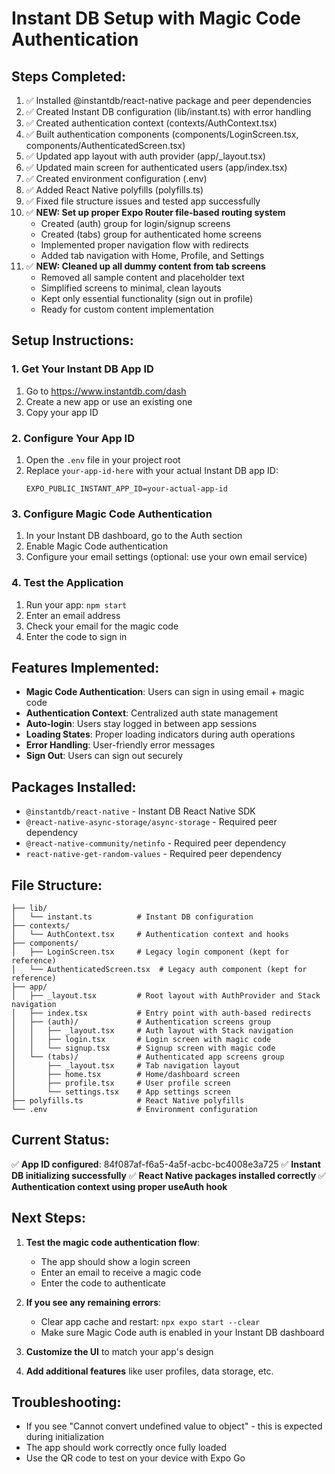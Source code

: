 # Instant DB Setup with Magic Code Authentication

## Steps Completed:

1. ✅ Installed @instantdb/react-native package and peer dependencies
2. ✅ Created Instant DB configuration (lib/instant.ts) with error handling
3. ✅ Created authentication context (contexts/AuthContext.tsx)
4. ✅ Built authentication components (components/LoginScreen.tsx, components/AuthenticatedScreen.tsx)
5. ✅ Updated app layout with auth provider (app/_layout.tsx)
6. ✅ Updated main screen for authenticated users (app/index.tsx)
7. ✅ Created environment configuration (.env)
8. ✅ Added React Native polyfills (polyfills.ts)
9. ✅ Fixed file structure issues and tested app successfully
10. ✅ **NEW: Set up proper Expo Router file-based routing system**
    - Created (auth) group for login/signup screens
    - Created (tabs) group for authenticated home screens
    - Implemented proper navigation flow with redirects
    - Added tab navigation with Home, Profile, and Settings
11. ✅ **NEW: Cleaned up all dummy content from tab screens**
    - Removed all sample content and placeholder text
    - Simplified screens to minimal, clean layouts
    - Kept only essential functionality (sign out in profile)
    - Ready for custom content implementation

## Setup Instructions:

### 1. Get Your Instant DB App ID
1. Go to https://www.instantdb.com/dash
2. Create a new app or use an existing one
3. Copy your app ID

### 2. Configure Your App ID
1. Open the `.env` file in your project root
2. Replace `your-app-id-here` with your actual Instant DB app ID:
   ```
   EXPO_PUBLIC_INSTANT_APP_ID=your-actual-app-id
   ```

### 3. Configure Magic Code Authentication
1. In your Instant DB dashboard, go to the Auth section
2. Enable Magic Code authentication
3. Configure your email settings (optional: use your own email service)

### 4. Test the Application
1. Run your app: `npm start`
2. Enter an email address
3. Check your email for the magic code
4. Enter the code to sign in

## Features Implemented:

- **Magic Code Authentication**: Users can sign in using email + magic code
- **Authentication Context**: Centralized auth state management
- **Auto-login**: Users stay logged in between app sessions
- **Loading States**: Proper loading indicators during auth operations
- **Error Handling**: User-friendly error messages
- **Sign Out**: Users can sign out securely

## Packages Installed:

- `@instantdb/react-native` - Instant DB React Native SDK
- `@react-native-async-storage/async-storage` - Required peer dependency
- `@react-native-community/netinfo` - Required peer dependency
- `react-native-get-random-values` - Required peer dependency

## File Structure:

```
├── lib/
│   └── instant.ts          # Instant DB configuration
├── contexts/
│   └── AuthContext.tsx     # Authentication context and hooks
├── components/
│   ├── LoginScreen.tsx     # Legacy login component (kept for reference)
│   └── AuthenticatedScreen.tsx  # Legacy auth component (kept for reference)
├── app/
│   ├── _layout.tsx         # Root layout with AuthProvider and Stack navigation
│   ├── index.tsx           # Entry point with auth-based redirects
│   ├── (auth)/             # Authentication screens group
│   │   ├── _layout.tsx     # Auth layout with Stack navigation
│   │   ├── login.tsx       # Login screen with magic code
│   │   └── signup.tsx      # Signup screen with magic code
│   └── (tabs)/             # Authenticated app screens group
│       ├── _layout.tsx     # Tab navigation layout
│       ├── home.tsx        # Home/dashboard screen
│       ├── profile.tsx     # User profile screen
│       └── settings.tsx    # App settings screen
├── polyfills.ts            # React Native polyfills
└── .env                    # Environment configuration
```

## Current Status:
✅ **App ID configured**: 84f087af-f6a5-4a5f-acbc-bc4008e3a725
✅ **Instant DB initializing successfully**
✅ **React Native packages installed correctly**
✅ **Authentication context using proper useAuth hook**

## Next Steps:
1. **Test the magic code authentication flow**:
   - The app should show a login screen
   - Enter an email to receive a magic code
   - Enter the code to authenticate

2. **If you see any remaining errors**:
   - Clear app cache and restart: `npx expo start --clear`
   - Make sure Magic Code auth is enabled in your Instant DB dashboard

3. **Customize the UI** to match your app's design
4. **Add additional features** like user profiles, data storage, etc.

## Troubleshooting:
- If you see "Cannot convert undefined value to object" - this is expected during initialization
- The app should work correctly once fully loaded
- Use the QR code to test on your device with Expo Go